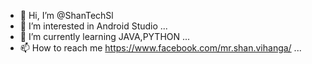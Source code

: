 - 👋 Hi, I’m @ShanTechSl
- 👀 I’m interested in Android Studio ...
- 🌱 I’m currently learning JAVA,PYTHON ...
- 📫 How to reach me https://www.facebook.com/mr.shan.vihanga/ ...

<!---
ShanTechSl/ShanTechSl is a ✨ special ✨ repository because its `README.md` (this file) appears on your GitHub profile.
You can click the Preview link to take a look at your changes.
--->
